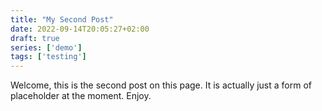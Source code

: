 ```yaml
---
title: "My Second Post"
date: 2022-09-14T20:05:27+02:00
draft: true
series: ['demo']
tags: ['testing']
---
```


Welcome, this is the second post on this page. It is actually just a form of placeholder at the moment. Enjoy.
